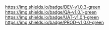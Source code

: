 https://img.shields.io/badge/DEV-v1.0.3-green
https://img.shields.io/badge/QA-v1.0.1-green
https://img.shields.io/badge/UAT-v1.0.1-green
https://img.shields.io/badge/PROD-v1.0.0-green